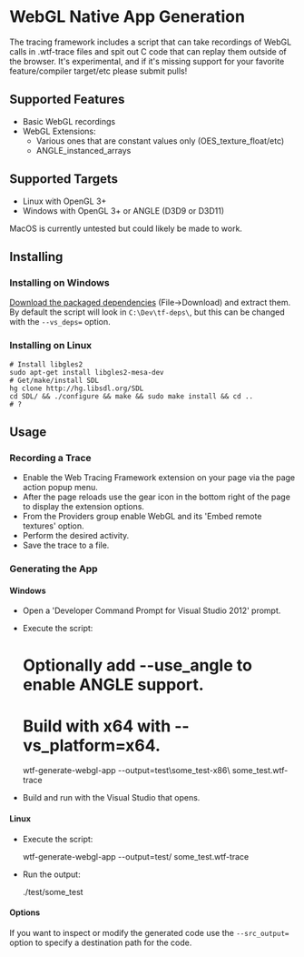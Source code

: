 # WebGL Native App Generation

The tracing framework includes a script that can take recordings of WebGL calls
in .wtf-trace files and spit out C code that can replay them outside of the
browser. It's experimental, and if it's missing support for your favorite
feature/compiler target/etc please submit pulls!

## Supported Features

* Basic WebGL recordings
* WebGL Extensions:
  * Various ones that are constant values only (OES_texture_float/etc)
  * ANGLE_instanced_arrays

## Supported Targets

* Linux with OpenGL 3+
* Windows with OpenGL 3+ or ANGLE (D3D9 or D3D11)

MacOS is currently untested but could likely be made to work.

## Installing

### Installing on Windows

[Download
the packaged dependencies](https://drive.google.com/file/d/0Bxv84C6yIt2IQVkzRUVVNk1aTlk/edit) (File->Download) and extract them. By default the
script will look in `C:\Dev\tf-deps\`, but this can be changed with the
`--vs_deps=` option.

### Installing on Linux

	# Install libgles2
    sudo apt-get install libgles2-mesa-dev
    # Get/make/install SDL
    hg clone http://hg.libsdl.org/SDL
	cd SDL/ && ./configure && make && sudo make install && cd ..
	# ?

## Usage

### Recording a Trace

* Enable the Web Tracing Framework extension on your page via the page action
popup menu.
* After the page reloads use the gear icon in the bottom right of the page to
display the extension options.
* From the Providers group enable WebGL and its 'Embed remote textures' option.
* Perform the desired activity.
* Save the trace to a file.

### Generating the App

#### Windows

* Open a 'Developer Command Prompt for Visual Studio 2012' prompt.
* Execute the script:

	# Optionally add --use_angle to enable ANGLE support.
	# Build with x64 with --vs_platform=x64.
    wtf-generate-webgl-app --output=test\some_test-x86\ some_test.wtf-trace

* Build and run with the Visual Studio that opens.

#### Linux

* Execute the script:

    wtf-generate-webgl-app --output=test/ some_test.wtf-trace

* Run the output:

    ./test/some_test

#### Options

If you want to inspect or modify the generated code use the `--src_output=`
option to specify a destination path for the code.
